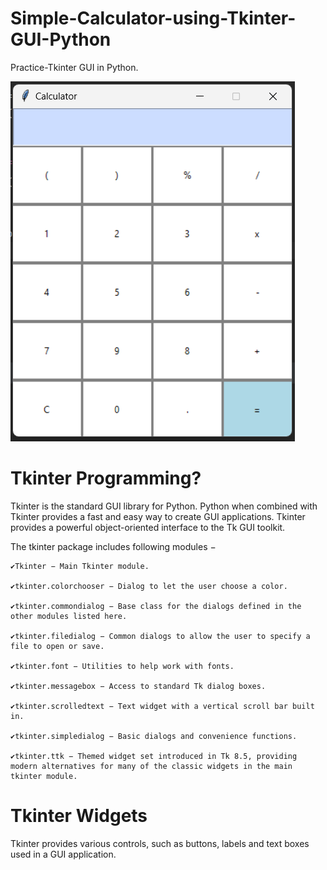 # Simple-Calculator-using-Tkinter-GUI-Python
Practice-Tkinter GUI in Python.

![calculator](Calculator.png)


<h1>Tkinter Programming?</h1>
Tkinter is the standard GUI library for Python. Python when combined with Tkinter provides a fast and easy way to create GUI applications. Tkinter provides a powerful object-oriented interface to the Tk GUI toolkit.

The tkinter package includes following modules −

    ✔️Tkinter − Main Tkinter module.
    
    ✔️tkinter.colorchooser − Dialog to let the user choose a color.
    
    ✔️tkinter.commondialog − Base class for the dialogs defined in the other modules listed here.
    
    ✔️tkinter.filedialog − Common dialogs to allow the user to specify a file to open or save.
    
    ✔️tkinter.font − Utilities to help work with fonts.
    
    ✔️tkinter.messagebox − Access to standard Tk dialog boxes.
    
    ✔️tkinter.scrolledtext − Text widget with a vertical scroll bar built in.
    
    ✔️tkinter.simpledialog − Basic dialogs and convenience functions.
    
    ✔️tkinter.ttk − Themed widget set introduced in Tk 8.5, providing modern alternatives for many of the classic widgets in the main tkinter module.


<h1>Tkinter Widgets</h1>
Tkinter provides various controls, such as buttons, labels and text boxes used in a GUI application.
